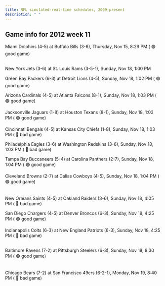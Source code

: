 ```yaml
---
title: NFL simulated-real-time schedules, 2009-present
description: " "
---
```


## Game info for 2012 week 11
Miami Dolphins (4-5) at Buffalo Bills (3-6), Thursday, Nov 15, 8:29 PM (	:green_circle: good game)

<br/>New York Jets (3-6) at St. Louis Rams (3-5-1), Sunday, Nov 18, 1:00 PM

Green Bay Packers (6-3) at Detroit Lions (4-5), Sunday, Nov 18, 1:02 PM (	:green_circle: good game)

Arizona Cardinals (4-5) at Atlanta Falcons (8-1), Sunday, Nov 18, 1:03 PM (	:green_circle: good game)

Jacksonville Jaguars (1-8) at Houston Texans (8-1), Sunday, Nov 18, 1:03 PM (	:green_circle: good game)

Cincinnati Bengals (4-5) at Kansas City Chiefs (1-8), Sunday, Nov 18, 1:03 PM (	:red_circle: bad game)

Philadelphia Eagles (3-6) at Washington Redskins (3-6), Sunday, Nov 18, 1:03 PM (	:red_circle: bad game)

Tampa Bay Buccaneers (5-4) at Carolina Panthers (2-7), Sunday, Nov 18, 1:04 PM (	:green_circle: good game)

Cleveland Browns (2-7) at Dallas Cowboys (4-5), Sunday, Nov 18, 1:04 PM (	:green_circle: good game)

<br/>New Orleans Saints (4-5) at Oakland Raiders (3-6), Sunday, Nov 18, 4:05 PM (	:red_circle: bad game)

San Diego Chargers (4-5) at Denver Broncos (6-3), Sunday, Nov 18, 4:25 PM (	:green_circle: good game)

Indianapolis Colts (6-3) at New England Patriots (6-3), Sunday, Nov 18, 4:25 PM (	:red_circle: bad game)

<br/>Baltimore Ravens (7-2) at Pittsburgh Steelers (6-3), Sunday, Nov 18, 8:30 PM (	:green_circle: good game)

<br/>Chicago Bears (7-2) at San Francisco 49ers (6-2-1), Monday, Nov 19, 8:40 PM (	:red_circle: bad game)

